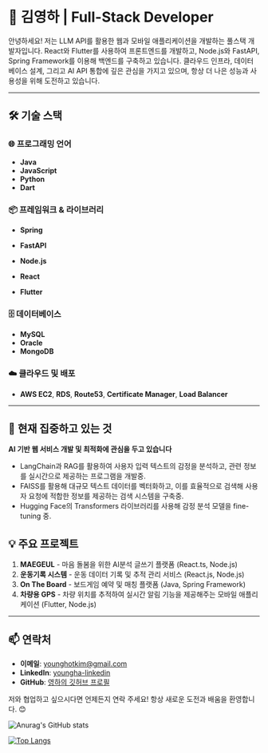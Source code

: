 # 👋 김영하 | Full-Stack Developer

안녕하세요! 저는 LLM API를 활용한 웹과 모바일 애플리케이션을 개발하는 풀스택 개발자입니다. React와 Flutter를 사용하여 프론트엔드를 개발하고, Node.js와 FastAPI, Spring Framework를 이용해 백엔드를 구축하고 있습니다. 클라우드 인프라, 데이터베이스 설계, 그리고 AI API 통합에 깊은 관심을 가지고 있으며, 항상 더 나은 성능과 사용성을 위해 도전하고 있습니다.

---

## 🛠️ 기술 스택

### 🌐 프로그래밍 언어
- **Java**
- **JavaScript**
- **Python**
- **Dart**

### 📦 프레임워크 & 라이브러리
- **Spring**
- **FastAPI**
- **Node.js**

- **React**
- **Flutter**

### 🗄️ 데이터베이스
- **MySQL**
- **Oracle**
- **MongoDB**

### ☁️ 클라우드 및 배포
- **AWS EC2**, **RDS**, **Route53**, **Certificate Manager**, **Load Balancer**
---

## 🌱 현재 집중하고 있는 것
**AI 기반 웹 서비스 개발 및 최적화에 관심을 두고 있습니다**
- LangChain과 RAG를 활용하여 사용자 입력 텍스트의 감정을 분석하고, 관련 정보를 실시간으로 제공하는 프로그램을 개발중.
- FAISS를 활용해 대규모 텍스트 데이터를 벡터화하고, 이를 효율적으로 검색해 사용자 요청에 적합한 정보를 제공하는 검색 시스템을 구축중.
- Hugging Face의 Transformers 라이브러리를 사용해 감정 분석 모델을 fine-tuning 중.

## 💡 주요 프로젝트
1. **MAEGEUL** - 마음 돌봄을 위한 AI분석 글쓰기 플랫폼 (React.ts, Node.js)
2. **운동기록 시스템** - 운동 데이터 기록 및 추적 관리 서비스 (React.js, Node.js)
3. **On The Board** - 보드게임 예약 및 매칭 플랫폼 (Java, Spring Framework)
4. **차량용 GPS** - 차량 위치를 추적하여 실시간 알림 기능을 제공해주는 모바일 애플리케이션 (Flutter, Node.js)
---

## 📫 연락처
- **이메일**: younghotkim@gmail.com
- **LinkedIn**: [youngha-linkedin](https://linkedin.com/)
- **GitHub**: [영하의 깃허브 프로필](https://github.com/younghotkim)

저와 협업하고 싶으시다면 언제든지 연락 주세요! 항상 새로운 도전과 배움을 환영합니다. 😊




![Anurag's GitHub stats](https://github-readme-stats.vercel.app/api?username=younghotkim&show_icons=true&theme=tokyonight)

[![Top Langs](https://github-readme-stats.vercel.app/api/top-langs/?username=younghotkim&layout=pie&langs_count=8&hide=css,html)](https://github.com/anuraghazra/github-readme-stats)


<!--[![Top Langs](https://github-readme-stats.vercel.app/api/top-langs/?username=anuraghazra&layout=pie)](https://github.com/anuraghazra/github-readme-stats)-->

<!--
**younghotkim/younghotkim** is a ✨ _special_ ✨ repository because its `README.md` (this file) appears on your GitHub profile.

Here are some ideas to get you started:

- 🔭 I’m currently working on ...
- 🌱 I’m currently learning ...
- 👯 I’m looking to collaborate on ...
- 🤔 I’m looking for help with ...
- 💬 Ask me about ...
- 📫 How to reach me: ...
- 😄 Pronouns: ...
- ⚡ Fun fact: ...
-->
